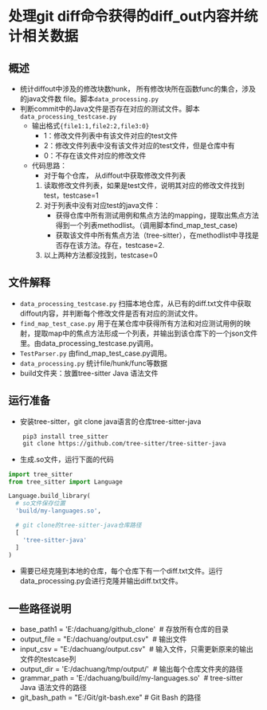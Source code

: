 # 处理git diff命令获得的diff_out内容并统计相关数据
## 概述

- 统计diffout中涉及的修改块数hunk， 所有修改块所在函数func的集合，涉及的java文件数 file。脚本`data_processing.py`
- 判断commit中的Java文件是否存在对应的测试文件。脚本`data_processing_testcase.py`
	- 输出格式`{file1:1,file2:2,file3:0}`  
		- 1：修改文件列表中有该文件对应的test文件
		- 2：修改文件列表中没有该文件对应的test文件，但是仓库中有
		- 0：不存在该文件对应的修改文件
	- 代码思路：
		- 对于每个仓库， 从diffout中获取修改文件列表
		1. 读取修改文件列表，如果是test文件，说明其对应的修改文件找到test，testcase=1
		2. 对于列表中没有对应test的java文件：
			- 获得仓库中所有测试用例和焦点方法的mapping，提取出焦点方法得到一个列表methodlist。（调用脚本find_map_test_case)
			- 获取该文件中所有焦点方法（tree-sitter），在methodlist中寻找是否存在该方法。存在，testcase=2.
		3. 以上两种方法都没找到，testcase=0


## 文件解释

- `data_processing_testcase.py` 扫描本地仓库，从已有的diff.txt文件中获取diffout内容，并判断每个修改文件是否有对应的测试文件。
- `find_map_test_case.py` 用于在某仓库中获得所有方法和对应测试用例的映射，提取map中的焦点方法形成一个列表，并输出到该仓库下的一个json文件里。由data_processing_testcase.py调用。
- `TestParser.py` 由find_map_test_case.py调用。
- `data_processing.py` 统计file/hunk/func等数据
- build文件夹：放置tree-sitter Java 语法文件

## 运行准备

- 安装tree-sitter，git clone java语言的仓库tree-sitter-java
```
	pip3 install tree_sitter
	git clone https://github.com/tree-sitter/tree-sitter-java

```
- 生成.so文件，运行下面的代码
```python
import tree_sitter
from tree_sitter import Language

Language.build_library(
  # so文件保存位置
  'build/my-languages.so',

  # git clone的tree-sitter-java仓库路径
  [
    'tree-sitter-java'
  ]
)
```

-  需要已经克隆到本地的仓库，每个仓库下有一个diff.txt文件。运行data_processing.py会进行克隆并输出diff.txt文件。
## 一些路径说明

- base_path1 = 'E:/dachuang/github_clone'  # 存放所有仓库的目录
- output_file = "E:/dachuang/output.csv"  # 输出文件
- input_csv = "E:/dachuang/output.csv"  # 输入文件，只需更新原来的输出文件的testcase列
-  output_dir = 'E:/dachuang/tmp/output/'  # 输出每个仓库文件夹的路径
- grammar_path = 'E:/dachuang/build/my-languages.so'  # tree-sitter Java 语法文件的路径
- git_bash_path = "E:/Git/git-bash.exe" # Git Bash 的路径

